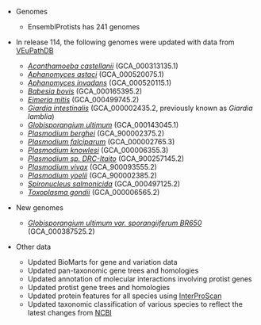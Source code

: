 - Genomes
  - EnsemblProtists has 241 genomes

- In release 114, the following genomes were updated with data from [VEuPathDB](https://veupathdb.org/veupathdb/app)
  - [*Acanthamoeba castellanii*](https://protists.ensembl.org/Acanthamoeba_castellanii) (GCA_000313135.1)
  - [*Aphanomyces astaci*](https://protists.ensembl.org/Aphanomyces_astaci_gca_000520075) (GCA_000520075.1)
  - [*Aphanomyces invadans*](https://protists.ensembl.org/Aphanomyces_invadans_gca_000520115) (GCA_000520115.1)
  - [*Babesia bovis*](https://protists.ensembl.org/Babesia_bovis) (GCA_000165395.2)
  - [*Eimeria mitis*](https://protists.ensembl.org/Eimeria_mitis) (GCA_000499745.2)
  - [*Giardia intestinalis*](https://protists.ensembl.org/Giardia_intestinalis_gca000002435v2) (GCA_000002435.2, previously known as _Giardia lamblia_)
  - [*Globisporangium ultimum*](https://protists.ensembl.org/Pythium_ultimum) (GCA_000143045.1)
  - [*Plasmodium berghei*](https://protists.ensembl.org/Plasmodium_berghei) (GCA_900002375.2)
  - [*Plasmodium falciparum*](https://protists.ensembl.org/Plasmodium_falciparum) (GCA_000002765.3)
  - [*Plasmodium knowlesi*](https://protists.ensembl.org/Plasmodium_knowlesi) (GCA_000006355.3)
  - [*Plasmodium sp. DRC-Itaito*](https://protists.ensembl.org/Plasmodium_sp_gca900257145) (GCA_900257145.2)
  - [*Plasmodium vivax*](https://protists.ensembl.org/Plasmodium_vivax_gca900093555) (GCA_900093555.2)
  - [*Plasmodium yoelii*](https://protists.ensembl.org/Plasmodium_yoelii) (GCA_900002385.2)
  - [*Spironucleus salmonicida*](https://protists.ensembl.org/Spironucleus_salmonicida) (GCA_000497125.2)
  - [*Toxoplasma gondii*](https://protists.ensembl.org/Toxoplasma_gondii) (GCA_000006565.2)

- New genomes
  - [*Globisporangium ultimum var. sporangiiferum BR650*](https://protists.ensembl.org/Globisporangium_ultimum_gca000387525) (GCA_000387525.2)

- Other data
  - Updated BioMarts for gene and variation data
  - Updated pan-taxonomic gene trees and homologies
  - Updated annotation of molecular interactions involving protist genes
  - Updated protist gene trees and homologies
  - Updated protein features for all species using [InterProScan](https://www.ebi.ac.uk/interpro/)
  - Updated taxonomic classification of various species to reflect the latest changes from [NCBI](https://www.ncbi.nlm.nih.gov/taxonomy)
